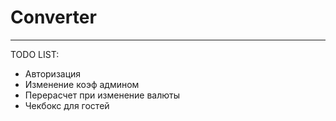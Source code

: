 # Converter
-----------
TODO LIST:

- Авторизация
- Изменение коэф админом
- Перерасчет при изменение валюты
- Чекбокс для гостей
